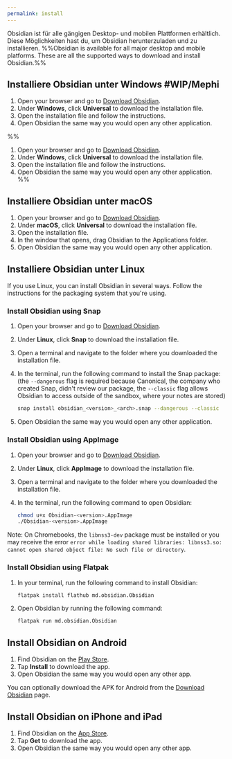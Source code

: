 ```yaml
---
permalink: install
---
```

Obsidian ist für alle gängigen Desktop- und mobilen Plattformen erhältlich. Diese Möglichkeiten hast du, um Obsidian herunterzuladen und zu installieren.
%%Obsidian is available for all major desktop and mobile platforms. These are all the supported ways to download and install Obsidian.%%

## Installiere Obsidian unter Windows #WIP/Mephi

1. Open your browser and go to [Download Obsidian](https://obsidian.md/download).
2. Under **Windows**, click **Universal** to download the installation file.
3. Open the installation file and follow the instructions.
4. Open Obsidian the same way you would open any other application.

%%
1. Open your browser and go to [Download Obsidian](https://obsidian.md/download).
2. Under **Windows**, click **Universal** to download the installation file.
3. Open the installation file and follow the instructions.
4. Open Obsidian the same way you would open any other application.
%%

## Installiere Obsidian unter macOS

1. Open your browser and go to [Download Obsidian](https://obsidian.md/download).
2. Under **macOS**, click **Universal** to download the installation file.
3. Open the installation file.
4. In the window that opens, drag Obsidian to the Applications folder.
5. Open Obsidian the same way you would open any other application.

## Installiere Obsidian unter Linux

If you use Linux, you can install Obsidian in several ways. Follow the instructions for the packaging system that you're using.

### Install Obsidian using Snap

1. Open your browser and go to [Download Obsidian](https://obsidian.md/download).
2. Under **Linux**, click **Snap** to download the installation file.
3. Open a terminal and navigate to the folder where you downloaded the installation file.
4. In the terminal, run the following command to install the Snap package: (the `--dangerous` flag is required because Canonical, the company who created Snap, didn't review our package, the `--classic` flag allows Obsidian to access outside of the sandbox, where your notes are stored)

   ```bash
   snap install obsidian_<version>_<arch>.snap --dangerous --classic
   ```

5. Open Obsidian the same way you would open any other application.

### Install Obsidian using AppImage

1. Open your browser and go to [Download Obsidian](https://obsidian.md/download).
2. Under **Linux**, click **AppImage** to download the installation file.
3. Open a terminal and navigate to the folder where you downloaded the installation file.
4. In the terminal, run the following command to open Obsidian:

   ```bash
   chmod u+x Obsidian-<version>.AppImage
   ./Obsidian-<version>.AppImage
   ```
Note: On Chromebooks, the `libnss3-dev` package must be installed or you may receive the error `error while loading shared libraries: libnss3.so: cannot open shared object file: No such file or directory`.

### Install Obsidian using Flatpak

1. In your terminal, run the following command to install Obsidian:

   ```bash
   flatpak install flathub md.obsidian.Obsidian
   ```

2. Open Obsidian by running the following command:

   ```bash
   flatpak run md.obsidian.Obsidian
   ```

## Install Obsidian on Android

1. Find Obsidian on the [Play Store](https://play.google.com/store/apps/details?id=md.obsidian).
2. Tap **Install** to download the app.
3. Open Obsidian the same way you would open any other app.

You can optionally download the APK for Android from the [Download Obsidian](https://obsidian.md/download) page.

## Install Obsidian on iPhone and iPad

1. Find Obsidian on the [App Store](https://apps.apple.com/us/app/obsidian-connected-notes/id1557175442).
2. Tap **Get** to download the app.
3. Open Obsidian the same way you would open any other app.
